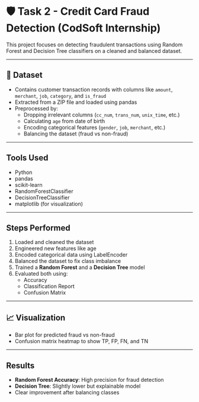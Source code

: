 # 🛡️ Task 2 - Credit Card Fraud Detection (CodSoft Internship)

This project focuses on detecting fraudulent transactions using Random Forest and Decision Tree classifiers on a cleaned and balanced dataset.

---

## 📂 Dataset

- Contains customer transaction records with columns like `amount`, `merchant`, `job`, `category`, and `is_fraud`
- Extracted from a ZIP file and loaded using pandas
- Preprocessed by:
  - Dropping irrelevant columns (`cc_num`, `trans_num`, `unix_time`, etc.)
  - Calculating `age` from date of birth
  - Encoding categorical features (`gender`, `job`, `merchant`, etc.)
  - Balancing the dataset (fraud vs non-fraud)

---

## Tools Used

- Python
- pandas
- scikit-learn
- RandomForestClassifier
- DecisionTreeClassifier
- matplotlib (for visualization)

---

## Steps Performed

1. Loaded and cleaned the dataset
2. Engineered new features like age
3. Encoded categorical data using LabelEncoder
4. Balanced the dataset to fix class imbalance
5. Trained a **Random Forest** and a **Decision Tree** model
6. Evaluated both using:
   - Accuracy
   - Classification Report
   - Confusion Matrix

---



## 📈 Visualization

- Bar plot for predicted fraud vs non-fraud
- Confusion matrix heatmap to show TP, FP, FN, and TN

---

##  Results

- **Random Forest Accuracy**: High precision for fraud detection
- **Decision Tree**: Slightly lower but explainable model
- Clear improvement after balancing classes

